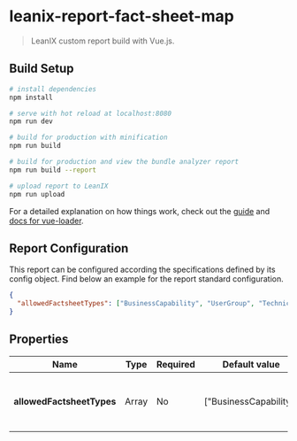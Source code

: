 # leanix-report-fact-sheet-map

> LeanIX custom report build with Vue.js.

## Build Setup

``` bash
# install dependencies
npm install

# serve with hot reload at localhost:8080
npm run dev

# build for production with minification
npm run build

# build for production and view the bundle analyzer report
npm run build --report

# upload report to LeanIX
npm run upload
```

For a detailed explanation on how things work, check out the [guide](http://vuejs-templates.github.io/webpack/) and [docs for vue-loader](http://vuejs.github.io/vue-loader).

## Report Configuration
This report can be configured according the specifications defined by its config object. Find below an example for the report standard configuration.

```json
{
  "allowedFactsheetTypes": ["BusinessCapability", "UserGroup", "TechnicalStack", "DataObject"]
}
```


Properties
----------

| Name                        | Type                                | Required | Default value                    | Info                                                                                                   |
| --------------------------- | ----------------------------------- | -------- | -------------------------------- | ------------------------------------------------------------------------------------------------------ |
| **allowedFactsheetTypes**           | Array                              | No       | ["BusinessCapability"]                      | Allowed factsheet types in the report                                                              |